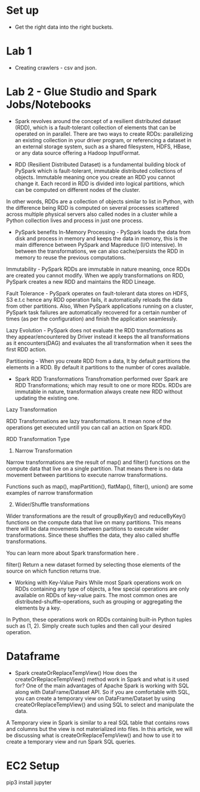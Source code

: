 # Set up
- Get the right data into the right buckets.

# Lab 1
- Creating crawlers - csv and json.

# Lab 2 - Glue Studio and Spark Jobs/Notebooks
- Spark revolves around the concept of a resilient distributed dataset (RDD), which is a fault-tolerant collection of elements that can be operated on in parallel. There are two ways to create RDDs: parallelizing an existing collection in your driver program, or referencing a dataset in an external storage system, such as a shared filesystem, HDFS, HBase, or any data source offering a Hadoop InputFormat.

 
- RDD (Resilient Distributed Dataset) is a fundamental building block of PySpark which is fault-tolerant, immutable distributed collections of objects. Immutable meaning once you create an RDD you cannot change it. Each record in RDD is divided into logical partitions, which can be computed on different nodes of the cluster.

In other words, RDDs are a collection of objects similar to list in Python, with the difference being RDD is computed on several processes scattered across multiple physical servers also called nodes in a cluster while a Python collection lives and process in just one process.

- PySpark benefits
In-Memory Processing - PySpark loads the data from disk and process in memory and keeps the data in memory, this is the main difference between PySpark and Mapreduce (I/O intensive). In between the transformations, we can also cache/persists the RDD in memory to reuse the previous computations.

Immutability - PySpark RDDs are immutable in nature meaning, once RDDs are created you cannot modify. When we apply transformations on RDD, PySpark creates a new RDD and maintains the RDD Lineage.

Fault Tolerance - PySpark operates on fault-tolerant data stores on HDFS, S3 e.t.c hence any RDD operation fails, it automatically reloads the data from other partitions. Also, When PySpark applications running on a cluster, PySpark task failures are automatically recovered for a certain number of times (as per the configuration) and finish the application seamlessly.

Lazy Evolution - PySpark does not evaluate the RDD transformations as they appear/encountered by Driver instead it keeps the all transformations as it encounters(DAG) and evaluates the all transformation when it sees the first RDD action.

Partitioning - When you create RDD from a data, It by default partitions the elements in a RDD. By default it partitions to the number of cores available.

- Spark RDD Transformations
Transfromation performed over Spark are RDD Transformations; which may result to one or more RDDs. RDDs are immutable in nature, transformation always create new RDD without updating the existing one.

Lazy Transformation

RDD Transformations are lazy transformations. It mean none of the operations get executed untill you can call an action on Spark RDD.

RDD Transformation Type

1. Narrow Transformation

Narrow transformations are the result of map() and filter() functions on the compute data that live on a single partition. That means there is no data movement between partitions to execute narrow transformations.

Functions such as map(), mapPartition(), flatMap(), filter(), union() are some examples of narrow transformation

2. Wider/Shuffle transformations

Wider transformations are the result of groupByKey() and reduceByKey() functions on the compute data that live on many partitions. This means there will be data movements between partitions to execute wider transformations. Since these shuffles the data, they also called shuffle transformations.

You can learn more about Spark transformation here .

filter() Return a new dataset formed by selecting those elements of the source on which function returns true.

- Working with Key-Value Pairs
While most Spark operations work on RDDs containing any type of objects, a few special operations are only available on RDDs of key-value pairs. The most common ones are distributed-shuffle-operations, such as grouping or aggregating the elements by a key.

In Python, these operations work on RDDs containing built-in Python tuples such as (1, 2). Simply create such tuples and then call your desired operation.

# Dataframe
- Spark createOrReplaceTempView()
How does the createOrReplaceTempView() method work in Spark and what is it used for? One of the main advantages of Apache Spark is working with SQL along with DataFrame/Dataset API. So if you are comfortable with SQL, you can create a temporary view on DataFrame/Dataset by using createOrReplaceTempView() and using SQL to select and manipulate the data.

A Temporary view in Spark is similar to a real SQL table that contains rows and columns but the view is not materialized into files. In this article, we will be discussing what is createOrReplaceTempView() and how to use it to create a temporary view and run Spark SQL queries.


# EC2 Setup
pip3 install jupyter




